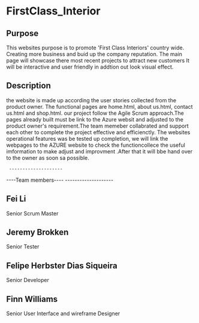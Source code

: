 # FirstClass_Interior

Purpose
-----------
This websites purpose is to promote 'First Class Interiors' country wide. Creating
more business and buid up the company reputation.
The main page will showcase there most recent projects to attract new customers
It will be interactive and user friendly in addtion out look visual effect.

Description
---------------
the website is made up according the user stories collected from the product owner.  The functional pages are home.html, about us.html, contact us.html and shop.html. our project follow the Agile Scrum approach.The pages already built must be link to the Azure websit and adjusted to the product owner's requirement.The team memeber collabrated and support each other to complete the project effective and efficienctly. 
The websites operational features was be tested
up completion, we will link the webpages to the AZURE website to check the functioncollece the useful imformation to make adjust and improvment .After that it will bbe hand over to the owner as soon sa possible.


     --------------------
----Team members----
     --------------------


Fei Li
-------
Senior Scrum Master

Jeremy Brokken
---------------------
Senior Tester

Felipe  Herbster Dias Siqueira
----------------------------------------
Senior Developer

Finn Williams
-----------------
Senior User Interface and wireframe Designer



